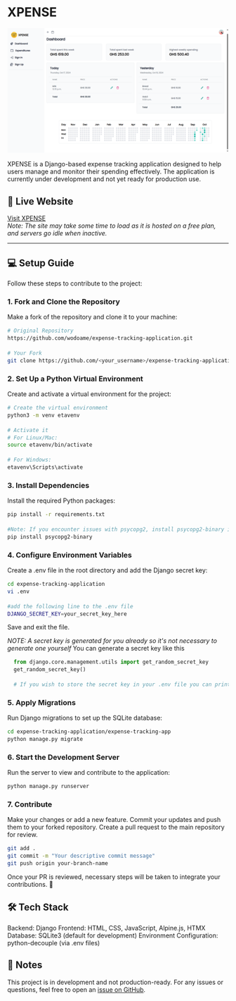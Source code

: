 
# XPENSE

![XPENSE Preview](./preview.png)

XPENSE is a Django-based expense tracking application designed to help users manage and monitor their spending effectively. The application is currently under development and not yet ready for production use.

## 🚀 Live Website  

[Visit XPENSE](https://expense-tracking-application.onrender.com)  
*Note: The site may take some time to load as it is hosted on a free plan, and servers go idle when inactive.*

---

## 💻 Setup Guide  

Follow these steps to contribute to the project:

### 1. Fork and Clone the Repository  

Make a fork of the repository and clone it to your machine:

```bash
# Original Repository
https://github.com/wodoame/expense-tracking-application.git

# Your Fork
git clone https://github.com/<your_username>/expense-tracking-application.git
```

### 2. Set Up a Python Virtual Environment

Create and activate a virtual environment for the project:

```bash
# Create the virtual environment
python3 -m venv etavenv

# Activate it
# For Linux/Mac:
source etavenv/bin/activate

# For Windows:
etavenv\Scripts\activate
```

### 3. Install Dependencies

Install the required Python packages:

```bash
pip install -r requirements.txt

#Note: If you encounter issues with psycopg2, install psycopg2-binary instead
pip install psycopg2-binary
```

### 4. Configure Environment Variables

Create a .env file in the root directory and add the Django secret key:

```bash
cd expense-tracking-application
vi .env

#add the following line to the .env file
DJANGO_SECRET_KEY=your_secret_key_here
```
Save and exit the file.

*NOTE: A secret key is generated for you already so it's not necessary to generate one yourself*
You can generate a secret key like this

```python
  from django.core.management.utils import get_random_secret_key
  get_random_secret_key()

  # If you wish to store the secret key in your .env file you can print and copy the output of get_random_secret_key()
```

### 5. Apply Migrations

Run Django migrations to set up the SQLite database:

```bash
cd expense-tracking-application/expense-tracking-app
python manage.py migrate
```

### 6. Start the Development Server

Run the server to view and contribute to the application:

```bash
python manage.py runserver
```

### 7. Contribute

Make your changes or add a new feature.
Commit your updates and push them to your forked repository.
Create a pull request to the main repository for review.

```bash
git add .
git commit -m "Your descriptive commit message"
git push origin your-branch-name
```

Once your PR is reviewed, necessary steps will be taken to integrate your contributions. 🎉

## 🛠 Tech Stack

Backend: Django
Frontend: HTML, CSS, JavaScript, Alpine.js, HTMX
Database: SQLite3 (default for development)
Environment Configuration: python-decouple (via .env files)

## 📝 Notes

This project is in development and not production-ready.
For any issues or questions, feel free to open an [issue on GitHub](https://github.com/wodoame/expense-tracking-application/issues).
<!-- Please adhere to the Contribution Guidelines (if available)./ -->
